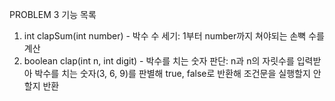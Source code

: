 PROBLEM 3
기능 목록
1. int clapSum(int number) - 박수 수 세기: 1부터 number까지 쳐야되는 손뼉 수를 계산
2. boolean clap(int n, int digit) - 박수를 치는 숫자 판단: n과 n의 자릿수를 입력받아 박수를 치는 숫자(3, 6, 9)를 판별해 true, false로 반환해 조건문을 실행할지 안할지 반환